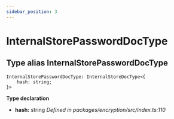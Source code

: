 ```yaml
---
sidebar_position: 3
---
```


# InternalStorePasswordDocType

## Type alias InternalStorePasswordDocType

```
InternalStorePasswordDocType: InternalStoreDocType<{
    hash: string;
}>
```

**Type declaration**
- **hash:** string
_Defined in packages/encryption/src/index.ts:110_
